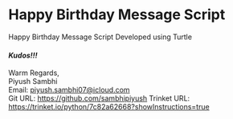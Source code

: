 # Happy Birthday Message Script

Happy Birthday Message Script Developed using Turtle


#### ***Kudos!!!***

Warm Regards, \
Piyush Sambhi \
Email: piyush.sambhi07@icloud.com \
Git URL: https://github.com/sambhipiyush
Trinket URL: https://trinket.io/python/7c82a62668?showInstructions=true

